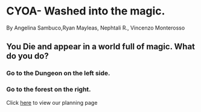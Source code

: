 # CYOA- Washed into the magic.
By Angelina Sambuco,Ryan Mayleas, Nephtali R., Vincenzo Monterosso

## You Die and appear in a world full of magic. What do you do?

### Go to the Dungeon on the left side.
### Go to the forest on the right.

Click [here](https://docs.google.com/drawings/d/1iEar4gxZzAzZ9D-D667xZ8OKfr6guzmpiUJzQjbF9Ys/edit?usp=sharing) to view our planning page